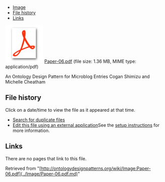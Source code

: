 * [Image](../Image/Paper-06.pdf.md#file)
* [File history](../Image/Paper-06.pdf.md#filehistory)
* [Links](../Image/Paper-06.pdf.md#filelinks)

[![](../skins/common/images/icons/fileicon-pdf.png)](../Image/Paper-06.pdf.md "Paper-06.pdf")
[Paper-06.pdf](../images/c/ce/Paper-06.pdf "Paper-06.pdf")‎  (file size: 1.36 MB, MIME type: application/pdf)




An Ontology Design Pattern for Microblog Entries
Cogan Shimizu and Michelle Cheatham




## File history

Click on a date/time to view the file as it appeared at that time.



  
* [Search for duplicate files](http://ontologydesignpatterns.org/wiki/Special:FileDuplicateSearch/Paper-06.pdf "Special:FileDuplicateSearch/Paper-06.pdf")
* [Edit this file using an external application](http://ontologydesignpatterns.org/wiki/index.php?title=Image:Paper-06.pdf&action=edit&externaledit=true&mode=file "Image:Paper-06.pdf")See the [setup instructions](http://www.mediawiki.org/wiki/Manual:External_editors "http://www.mediawiki.org/wiki/Manual:External_editors") for more information.

## Links



There are no pages that link to this file.




Retrieved from "[http://ontologydesignpatterns.org/wiki/Image:Paper-06.pdf](../Image/Paper-06.pdf.md)"